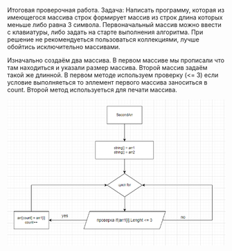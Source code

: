 Итоговая проверочная работа.
Задача: Написать программу, которая из имеющегося массива строк формирует массив из строк длина которых меньше либо равна 3 символа. Первоначальный массив можно ввести с клавиатуры, либо задать на старте выполнения алгоритма. При решение не рекомендуеться пользоваться коллекциями, лучше обойтись исключительно массивами.

Изначально создаём два массива. В первом массиве мы прописали что там находиться и указали размер массива. Второй массив задаём такой же длинной. В первом методе используем проверку (<= 3) если условие выполняеться то эллемент первого массива заноситься в count.
Второй метод используеться для печати массива.

![Alt text](/%D0%B1%D0%BB%D0%BE%D0%BA%20%D1%81%D1%85%D0%B5%D0%BC%D0%B0.png)